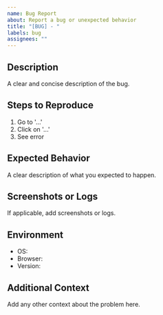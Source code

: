 ```yaml
---
name: Bug Report
about: Report a bug or unexpected behavior
title: "[BUG] - "
labels: bug
assignees: ""
---
```


## Description
A clear and concise description of the bug.

## Steps to Reproduce
1. Go to '...'
2. Click on '...'
3. See error

## Expected Behavior
A clear description of what you expected to happen.

## Screenshots or Logs
If applicable, add screenshots or logs.

## Environment
- OS:
- Browser:
- Version:

## Additional Context
Add any other context about the problem here.
